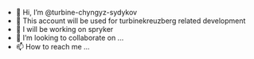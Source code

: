 - 👋 Hi, I’m @turbine-chyngyz-sydykov
- 👀 This account will be used for turbinekreuzberg related development
- 🌱 I will be working on spryker
- 💞️ I’m looking to collaborate on ...
- 📫 How to reach me ...

<!---
turbine-chyngyz-sydykov/turbine-chyngyz-sydykov is a ✨ special ✨ repository because its `README.md` (this file) appears on your GitHub profile.
You can click the Preview link to take a look at your changes.
--->
